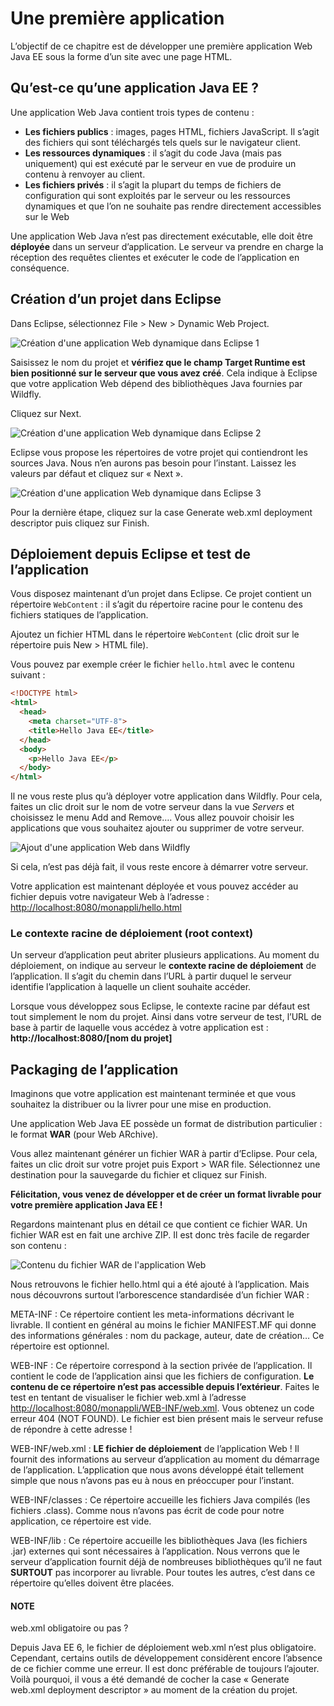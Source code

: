 # Une première application

L’objectif de ce chapitre est de développer une première application
Web Java EE sous la forme d’un site avec une page HTML.

## Qu’est-ce qu’une application Java EE ?

Une application Web Java contient trois types de contenu :

- **Les fichiers publics** : images, pages HTML, fichiers JavaScript.
  Il s’agit des fichiers qui sont téléchargés tels quels sur le
  navigateur client.
- **Les ressources dynamiques** : il s’agit du code Java (mais pas
  uniquement) qui est exécuté par le serveur en vue de produire un
  contenu à renvoyer au client.
- **Les fichiers privés** : il s’agit la plupart du temps de fichiers
  de configuration qui sont exploités par le serveur ou les ressources
  dynamiques et que l’on ne souhaite pas rendre directement accessibles
  sur le Web

Une application Web Java n’est pas directement exécutable, elle doit
être **déployée** dans un serveur d’application. Le serveur va prendre
en charge la réception des requêtes clientes et exécuter le code de
l’application en conséquence.

## Création d’un projet dans Eclipse

Dans Eclipse, sélectionnez File > New > Dynamic Web Project.

![Création d'une application Web dynamique dans Eclipse 1](javaee_web/assets/premiere_appli/eclipse_new_dynamic_web_project1.png)

Saisissez le nom du projet et **vérifiez que le champ Target Runtime
est bien positionné sur le serveur que vous avez créé**. Cela indique à
Eclipse que votre application Web dépend des bibliothèques Java fournies
par Wildfly.

Cliquez sur Next.

![Création d'une application Web dynamique dans Eclipse 2](javaee_web/assets/premiere_appli/eclipse_new_dynamic_web_project2.png)

Eclipse vous propose les répertoires de votre projet qui contiendront
les sources Java. Nous n’en aurons pas besoin pour l’instant. Laissez
les valeurs par défaut et cliquez sur « Next ».

![Création d'une application Web dynamique dans Eclipse 3](javaee_web/assets/premiere_appli/eclipse_new_dynamic_web_project3.png)

Pour la dernière étape, cliquez sur la case Generate web.xml
deployment descriptor puis cliquez sur Finish.

## Déploiement depuis Eclipse et test de l’application

Vous disposez maintenant d’un projet dans Eclipse. Ce projet contient un
répertoire `WebContent` : il s’agit du répertoire racine pour le
contenu des fichiers statiques de l’application.

Ajoutez un fichier HTML dans le répertoire `WebContent` (clic droit
sur le répertoire puis New > HTML file).

Vous pouvez par exemple créer le fichier `hello.html` avec le contenu
suivant :

```html
<!DOCTYPE html>
<html>
  <head>
    <meta charset="UTF-8">
    <title>Hello Java EE</title>
  </head>
  <body>
    <p>Hello Java EE</p>
  </body>
</html>
```

Il ne vous reste plus qu’à déployer votre application dans Wildfly. Pour
cela, faites un clic droit sur le nom de votre serveur dans la vue
*Servers* et choisissez le menu Add and Remove…. Vous allez
pouvoir choisir les applications que vous souhaitez ajouter ou supprimer
de votre serveur.

![Ajout d'une application Web dans Wildfly](javaee_web/assets/premiere_appli/eclipse_add_into_server.png)

Si cela, n’est pas déjà fait, il vous reste encore à démarrer votre
serveur.

Votre application est maintenant déployée et vous pouvez accéder au
fichier depuis votre navigateur Web à l’adresse :
[http://localhost:8080/monappli/hello.html](http://localhost:8080/monappli/hello.html)

### Le contexte racine de déploiement (root context)

Un serveur d’application peut abriter plusieurs applications. Au moment
du déploiement, on indique au serveur le **contexte racine de
déploiement** de l’application. Il s’agit du chemin dans l’URL à partir
duquel le serveur identifie l’application à laquelle un client souhaite
accéder.

Lorsque vous développez sous Eclipse, le contexte racine par défaut est
tout simplement le nom du projet. Ainsi dans votre serveur de test,
l’URL de base à partir de laquelle vous accédez à votre application est
: **http://localhost:8080/[nom du projet]**

## Packaging de l’application

Imaginons que votre application est maintenant terminée et que vous
souhaitez la distribuer ou la livrer pour une mise en production.

Une application Web Java EE possède un format de distribution
particulier : le format **WAR** (pour Web ARchive).

Vous allez maintenant générer un fichier WAR à partir d’Eclipse. Pour
cela, faites un clic droit sur votre projet puis Export > WAR file.
Sélectionnez une destination pour la sauvegarde du fichier et cliquez
sur Finish.

**Félicitation, vous venez de développer et de créer un format livrable
pour votre première application Java EE !**

Regardons maintenant plus en détail ce que contient ce fichier WAR. Un
fichier WAR est en fait une archive ZIP. Il est donc très facile de
regarder son contenu :

![Contenu du fichier WAR de l'application Web](javaee_web/assets/premiere_appli/war_content.png)

Nous retrouvons le fichier hello.html qui a été ajouté à l’application.
Mais nous découvrons surtout l’arborescence standardisée d’un fichier
WAR :

META-INF
: Ce répertoire contient les meta-informations décrivant le livrable.
  Il contient en général au moins le fichier MANIFEST.MF qui donne des
  informations générales : nom du package, auteur, date de création…
  Ce répertoire est optionnel.

WEB-INF
: Ce répertoire correspond à la section privée de l’application. Il
  contient le code de l’application ainsi que les fichiers de
  configuration. **Le contenu de ce répertoire n’est pas accessible
  depuis l’extérieur**. Faites le test en tentant de visualiser le
  fichier web.xml à l’adresse
  [http://localhost:8080/monappli/WEB-INF/web.xml](http://localhost:8080/monappli/WEB-INF/web.xml). Vous obtenez un code
  erreur 404 (NOT FOUND). Le fichier est bien présent mais le serveur
  refuse de répondre à cette adresse !

WEB-INF/web.xml
: **LE fichier de déploiement** de l’application Web ! Il fournit des
  informations au serveur d’application au moment du démarrage de
  l’application. L’application que nous avons développé était
  tellement simple que nous n’avons pas eu à nous en préoccuper pour
  l’instant.

WEB-INF/classes
: Ce répertoire accueille les fichiers Java compilés (les fichiers
  .class). Comme nous n’avons pas écrit de code pour notre
  application, ce répertoire est vide.

WEB-INF/lib
: Ce répertoire accueille les bibliothèques Java (les fichiers .jar)
  externes qui sont nécessaires à l’application. Nous verrons que le
  serveur d’application fournit déjà de nombreuses bibliothèques qu’il
  ne faut **SURTOUT** pas incorporer au livrable. Pour toutes les
  autres, c’est dans ce répertoire qu’elles doivent être placées.

#### NOTE
web.xml obligatoire ou pas ?

Depuis Java EE 6, le fichier de déploiement web.xml n’est plus
obligatoire. Cependant, certains outils de développement considèrent
encore l’absence de ce fichier comme une erreur. Il est donc préférable
de toujours l’ajouter. Voilà pourquoi, il vous a été demandé de cocher
la case « Generate web.xml deployment descriptor » au moment de la
création du projet.

